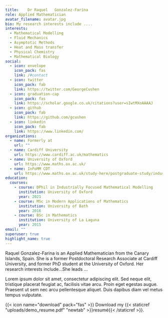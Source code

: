 ```yaml
---
title:    Dr Raquel   Gonzalez-Farina
role: Applied Mathematician
avatar_filename: avatar.jpg
bio: My research interests include ....
interests:
  - Mathematical Modelling
  - Fluid Mechanics
  - Asymptotic Methods
  - Heat and Mass transfer
  - Physical Chemistry
  - Mathematical Biology
social:
  - icon: envelope
    icon_pack: fas
    link: /#contact
  - icon: twitter
    icon_pack: fab
    link: https://twitter.com/GeorgeCushen
  - icon: graduation-cap
    icon_pack: fas
    link: https://scholar.google.co.uk/citations?user=sIwtMXoAAAAJ
  - icon: github
    icon_pack: fab
    link: https://github.com/gcushen
  - icon: linkedin
    icon_pack: fab
    link: https://www.linkedin.com/
organizations:
  - name: Formerly at
    url: ""
  - name: Cardiff University
    url: https://www.cardiff.ac.uk/mathematics
  - name: University of Oxford
    url: https://www.maths.ox.ac.uk/
  - name: InFoMM CDT
    url: https://www.maths.ox.ac.uk/study-here/postgraduate-study/industrially-focused-mathematical-modelling-epsrc-cdt
education:
  courses:
    - course: DPhil in Industrially Focused Mathematical Modelling
      institution: University of Oxford
      year: 2021
    - course: MSc in Modern Applications of Mathematics
      institution: University of Bath
      year: 2016
    - course: BSc in Mathematics
      institution: University of La Laguna
      year: 2015
email: ""
superuser: true
highlight_name: true
---
```

Raquel Gonzalez-Farina is an Applied Mathematician from the Canary Islands, Spain.  She is a former Postdoctoral Research Associate at Cardiff University, and former PhD student at the University of Oxford. Her research interests include...She leads ... 

Lorem ipsum dolor sit amet, consectetur adipiscing elit. Sed neque elit, tristique placerat feugiat ac, facilisis vitae arcu. Proin eget egestas augue. Praesent ut sem nec arcu pellentesque aliquet. Duis dapibus diam vel metus tempus vulputate.

{{< icon name="download" pack="fas" >}} Download my {{< staticref "uploads/demo_resume.pdf" "newtab" >}}resumé{{< /staticref >}}.
